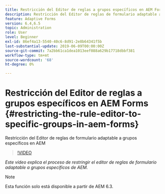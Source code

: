 ```yaml
---
title: Restricción del Editor de reglas a grupos específicos en AEM Forms
description: Restricción del Editor de reglas de formulario adaptable a grupos específicos en AEM
feature: Adaptive Forms
version: 6.4,6.5
topic: Administration
role: User
level: Beginner
exl-id: 86ef4a13-5540-40c6-8d91-2e8b64341f5b
last-substantial-update: 2019-06-09T00:00:00Z
source-git-commit: 7a2bb61ca1dea1013eef088a629b17718dbbf381
workflow-type: tm+mt
source-wordcount: '68'
ht-degree: 0%

---
```


# Restricción del Editor de reglas a grupos específicos en AEM Forms {#restricting-the-rule-editor-to-specific-groups-in-aem-forms}

Restricción del Editor de reglas de formulario adaptable a grupos específicos en AEM

>[!VIDEO](https://video.tv.adobe.com/v/19470?quality=9&learn=on)

*Este vídeo explica el proceso de restringir el editor de reglas de formulario adaptable a grupos específicos de AEM.*

>[!NOTE]
>
>Esta función solo está disponible a partir de AEM 6.3.
